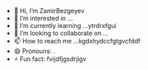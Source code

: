 - 👋 Hi, I’m ZamirBezgeyev
- 👀 I’m interested in ...
- 🌱 I’m currently learning ...ytrdrxfgui
- 💞️ I’m looking to collaborate on ...
- 📫 How to reach me ...kgdxhydccfgtgvcfddf
- 😄 Pronouns: .
- ⚡ Fun fact: fvijdfjgsdrjigv
<!---
ZamirBezgeyev/ZamirBezgeyev is a ✨ special ✨ repository because its `README.md` (this file) appears on your GitHub profile.
You can click the Preview link to take a look at your changes.
--->
